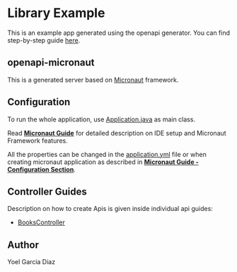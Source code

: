 # Library Example

This is an example app generated using the openapi generator. You can find step-by-step guide [here](https://guides.micronaut.io/latest/micronaut-openapi-generator-server-gradle-java.html).

## openapi-micronaut

This is a generated server based on [Micronaut](https://micronaut.io/) framework.

## Configuration

To run the whole application, use [Application.java](src/main/java/example/micronaut/Application.java) as main class.

Read **[Micronaut Guide](https://docs.micronaut.io/latest/guide/#ideSetup)** for detailed description on IDE setup and Micronaut Framework features.

All the properties can be changed in the [application.yml](src/main/resources/application.yml) file or when creating micronaut application as described in **[Micronaut Guide - Configuration Section](https://docs.micronaut.io/latest/guide/#config)**.

## Controller Guides

Description on how to create Apis is given inside individual api guides:

* [BooksController](docs/controllers/BooksController.md)

## Author

Yoel Garcia Diaz




